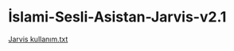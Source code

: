 # İslami-Sesli-Asistan-Jarvis-v2.1
[Jarvis kullanım.txt](https://github.com/KonyaSefiri/-slami-Sesli-Asistan-Jarvis-v2.1/files/9483246/Jarvis.kullanim.txt)

